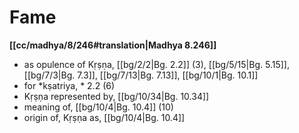 # Fame

**[[cc/madhya/8/246#translation|Madhya 8.246]]**

* as opulence of Kṛṣṇa, [[bg/2/2|Bg. 2.2]] (3), [[bg/5/15|Bg. 5.15]], [[bg/7/3|Bg. 7.3]], [[bg/7/13|Bg. 7.13]], [[bg/10/1|Bg. 10.1]]
* for *kṣatriya, * 2.2 (6)
* Kṛṣṇa represented by, [[bg/10/34|Bg. 10.34]]
* meaning of, [[bg/10/4|Bg. 10.4]] (10)
* origin of, Kṛṣṇa as, [[bg/10/4|Bg. 10.4]]
